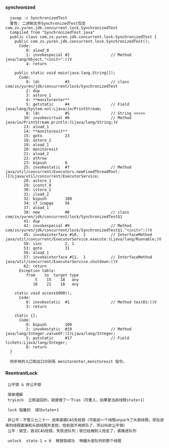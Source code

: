 #### synchronized
      javap -c SynchronizedTest
      警告: 二进制文件SynchronizedTest包含com.zx.yuren.jdk.concurrent.lock.SynchronizedTest
      Compiled from "SynchronizedTest.java"
      public class com.zx.yuren.jdk.concurrent.lock.SynchronizedTest {
        public com.zx.yuren.jdk.concurrent.lock.SynchronizedTest();
          Code:
             0: aload_0       
             1: invokespecial #2                  // Method java/lang/Object."<init>":()V
             4: return        
      
        public static void main(java.lang.String[]);
          Code:
             0: ldc           #3                  // class com/zx/yuren/jdk/concurrent/lock/SynchronizedTest
             2: dup           
             3: astore_1      
             4: **monitorenter** 
             5: getstatic     #4                  // Field java/lang/System.out:Ljava/io/PrintStream;
             8: ldc           #5                  // String >>>>>
            10: invokevirtual #6                  // Method java/io/PrintStream.println:(Ljava/lang/String;)V
            13: aload_1       
            14: **monitorexit**   
            15: goto          23
            18: astore_2      
            19: aload_1       
            20: monitorexit   
            21: aload_2       
            22: athrow        
            23: bipush        8
            25: invokestatic  #7                  // Method java/util/concurrent/Executors.newFixedThreadPool:(I)Ljava/util/concurrent/ExecutorService;
            28: astore_1      
            29: iconst_0      
            30: istore_2      
            31: iload_2       
            32: bipush        100
            34: if_icmpge     56
            37: aload_1       
            38: new           #8                  // class com/zx/yuren/jdk/concurrent/lock/SynchronizedTest$1
            41: dup           
            42: invokespecial #9                  // Method com/zx/yuren/jdk/concurrent/lock/SynchronizedTest$1."<init>":()V
            45: invokeinterface #10,  2           // InterfaceMethod java/util/concurrent/ExecutorService.execute:(Ljava/lang/Runnable;)V
            50: iinc          2, 1
            53: goto          31
            56: aload_1       
            57: invokeinterface #11,  1           // InterfaceMethod java/util/concurrent/ExecutorService.shutdown:()V
            62: return        
          Exception table:
             from    to  target type
                 5    15    18   any
                18    21    18   any
      
        static void access$000();
          Code:
             0: invokestatic  #1                  // Method test01:()V
             3: return        
      
        static {};
          Code:
             0: bipush        100
             2: invokestatic  #19                 // Method java/lang/Integer.valueOf:(I)Ljava/lang/Integer;
             5: putstatic     #17                 // Field tickets:Ljava/lang/Integer;
             8: return        
      }

      同步块的入口和出口分别有 monitorenter,monitorexit 指令。
      
#### ReentrantLock
     公平锁 & 非公平锁
     
     简单理解
     tryLock  立即返回的，就是做了一下cas（可重入，如果是当前线程state+1）
     
     lock 阻塞的  成功state+1
     
     非公平：不管三七二十一 进来直接CAS先抢锁（可能前一个线程unpark了头部线程，现在进来的线程直接和头部线程并发抢，抢到就不用排队了，所以叫非公平锁）
     公平：锁空，尝试CAS抢锁，失败进队列；锁已经被别人抢走了，直接进队列
     
     unlock  state-1 = 0  释放锁成功  唤醒头部队列的那个线程

